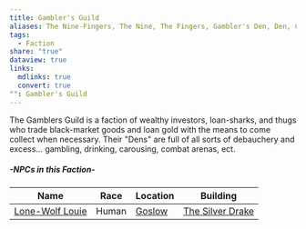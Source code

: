 ```yaml
---
title: Gambler's Guild
aliases: The Nine-Fingers, The Nine, The Fingers, Gambler's Den, Den, Casino
tags:
  - Faction
share: "true"
dataview: true
links:
  mdlinks: true
  convert: true
"": Gambler's Guild
---
```


The Gamblers Guild is a faction of wealthy investors, loan-sharks, and thugs who trade black-market goods and loan gold with the means to come collect when necessary. Their "Dens" are full of all sorts of debauchery and excess… gambling, drinking, carousing, combat arenas, ect.

##### -NPCs in this Faction-
| Name                                                                                | Race  | Location                                                     | Building                                                                                   |
| ----------------------------------------------------------------------------------- | ----- | ------------------------------------------------------------ | ------------------------------------------------------------------------------------------ |
| [Lone-Wolf Louie](../../Locations_&%20NPCs/Cities%20&%20Towns/Goslow/NPCs/Lone-Wolf_Louie.md) | Human | [Goslow](../../Locations_&%20NPCs/Cities%20&%20Towns/Goslow/index.md) | [The Silver Drake](../../Locations_&%20NPCs/Cities%20&%20Towns/Goslow/Locations/The_Silver_Drake.md) |
